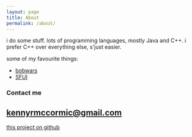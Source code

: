```yaml
---
layout: page
title: About
permalink: /about/
---
```


i do some stuff. lots of programming languages, mostly Java and C++. i prefer C++ over everything else, s'just easier.

some of my favourite things:
- [bobwars](http://github.com/kennyrkun/bobwars)
- [SFUI](http://github.com/kennyrkun/sfui)

### Contact me

[kennyrmccormic@gmail.com](mailto:kennyrmccormick@gmail.com)
---
[this project on github](http://github.com/kennyrkun/kennyrkun.github.io)
